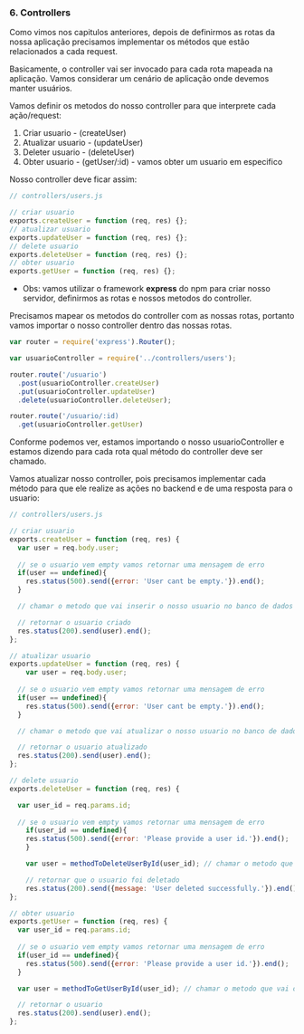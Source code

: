 
### 6. Controllers

Como vimos nos capitulos anteriores, depois de definirmos as rotas da nossa aplicação precisamos implementar os métodos que estão relacionados a cada request.

Basicamente, o controller vai ser invocado para cada rota mapeada na aplicação. Vamos considerar um cenário de aplicação onde devemos manter usuários.

Vamos definir os metodos do nosso controller para que interprete cada ação/request:

1. Criar usuario - (createUser)
2. Atualizar usuario - (updateUser)
3. Deleter usuario - (deleteUser)
4. Obter usuario - (getUser/:id) - vamos obter um usuario em especifico

Nosso controller deve ficar assim:

```javascript
// controllers/users.js

// criar usuario
exports.createUser = function (req, res) {};
// atualizar usuario
exports.updateUser = function (req, res) {};
// delete usuario
exports.deleteUser = function (req, res) {};
// obter usuario
exports.getUser = function (req, res) {};
```

* Obs: vamos utilizar o framework **express** do npm para criar nosso servidor, definirmos as rotas e nossos metodos do controller.

Precisamos mapear os metodos do controller com as nossas rotas, portanto vamos importar o nosso controller dentro das nossas rotas.

```javascript
var router = require('express').Router();

var usuarioController = require('../controllers/users');

router.route('/usuario')
  .post(usuarioController.createUser)
  .put(usuarioController.updateUser)
  .delete(usuarioController.deleteUser);

router.route('/usuario/:id)
  .get(usuarioController.getUser)
```

Conforme podemos ver, estamos importando o nosso usuarioController e estamos dizendo para cada rota qual método do controller deve ser chamado.

Vamos atualizar nosso controller, pois precisamos implementar cada método para que ele realize as ações no backend e de uma resposta para o usuario:

```javascript
// controllers/users.js

// criar usuario
exports.createUser = function (req, res) {
  var user = req.body.user;
  
  // se o usuario vem empty vamos retornar uma mensagem de erro
  if(user == undefined){
    res.status(500).send({error: 'User cant be empty.'}).end();
  }

  // chamar o metodo que vai inserir o nosso usuario no banco de dados

  // retornar o usuario criado
  res.status(200).send(user).end();
};

// atualizar usuario
exports.updateUser = function (req, res) {
    var user = req.body.user;
  
  // se o usuario vem empty vamos retornar uma mensagem de erro
  if(user == undefined){
    res.status(500).send({error: 'User cant be empty.'}).end();
  }

  // chamar o metodo que vai atualizar o nosso usuario no banco de dados

  // retornar o usuario atualizado
  res.status(200).send(user).end();
};

// delete usuario
exports.deleteUser = function (req, res) {

  var user_id = req.params.id;
  
  // se o usuario vem empty vamos retornar uma mensagem de erro
    if(user_id == undefined){
    res.status(500).send({error: 'Please provide a user id.'}).end();
    }

    var user = methodToDeleteUserById(user_id); // chamar o metodo que vai obter nosso usuario no banco de dados pelo id

    // retornar que o usuario foi deletado
    res.status(200).send({message: 'User deleted successfully.'}).end();
};

// obter usuario
exports.getUser = function (req, res) {
  var user_id = req.params.id;
  
  // se o usuario vem empty vamos retornar uma mensagem de erro
  if(user_id == undefined){
    res.status(500).send({error: 'Please provide a user id.'}).end();
  }

  var user = methodToGetUserById(user_id); // chamar o metodo que vai obter nosso usuario no banco de dados pelo id

  // retornar o usuario
  res.status(200).send(user).end();
};

```